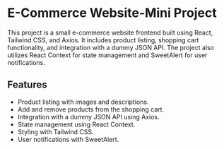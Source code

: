 # E-Commerce Website-Mini Project

This project is a small e-commerce website frontend built using React, Tailwind CSS, and Axios. It includes product listing, shopping cart functionality, and integration with a dummy JSON API. The project also utilizes React Context for state management and SweetAlert for user notifications.


## Features

- Product listing with images and descriptions.
- Add and remove products from the shopping cart.
- Integration with a dummy JSON API using Axios.
- State management using React Context.
- Styling with Tailwind CSS.
- User notifications with SweetAlert.
